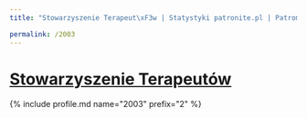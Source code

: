 ```yaml
---
title: "Stowarzyszenie Terapeut\xF3w | Statystyki patronite.pl | Patromierz"

permalink: /2003
---
```


# [Stowarzyszenie Terapeutów](https://patronite.pl/2003)

{% include profile.md name="2003" prefix="2" %}
